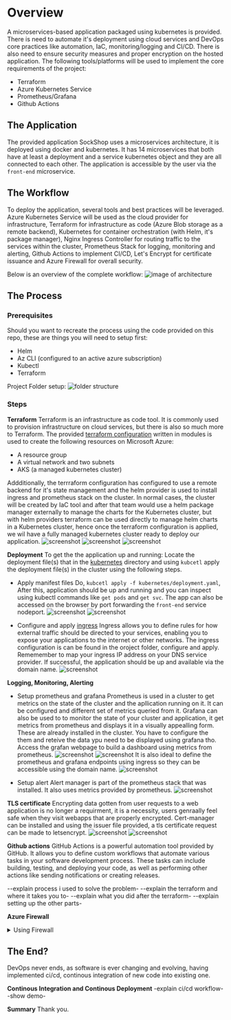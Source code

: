 # Overview
A microservices-based application packaged using kubernetes is provided. There is need to automate it's deployment using cloud services and DevOps core practices like automation, IaC, monitoring/logging and CI/CD. There is also need to ensure security measures and proper encryption on the hosted application. 
The following tools/platforms will be used to implement the core requirements of the project:
- Terraform
- Azure Kubernetes Service
- Prometheus/Grafana
- Github Actions

## The Application
The provided application SockShop uses a microservices architecture, it is deployed using docker and kubernetes. It has 14 microservices that both have at least a deployment and a service kubernetes object and they are all connected to each other. The application is accessible by the user via the `front-end` microservice.

## The Workflow
To deploy the application, several tools and best practices will be leveraged. Azure Kubernetes Service will be used as the cloud provider for infrastructure, Terraform for infrastructure as code (Azure Blob storage as a remote backend), Kubernetes for container orchestration (with Helm, it's package manager), Nginx Ingress Controller for routing traffic to the services within the cluster, Prometheus Stack for logging, monitoring and alerting, Github Actions to implement CI/CD, Let's Encrypt for certificate issuance and Azure Firewall for overall security.

Below is an overview of the complete workflow:
    ![image of architecture]()

## The Process
### Prerequisites
Should you want to recreate the process using the code provided on this repo, these are things you will need to setup first:
- Helm
- Az CLI (configured to an active azure subscription)
- Kubectl
- Terraform

Project Folder setup:
    ![folder structure]()

### Steps
__Terraform__
Terraform is an infrastructure as code tool. It is commonly used to provision infrastructure on cloud services, but there is also so much more to Terraform. The provided [terraform configuration](./terraform/main.tf) written in modules is used to create the following resources on Microsoft Azure:
- A resource group
- A virtual network and two subnets
- AKS (a managed kubernetes cluster)

Addditionally, the terrraform configuration has configured to use a remote backend for it's state management and the helm provider is used to install ingress and prometheus stack on the cluster. In normal cases, the cluster will be created by IaC tool and after that team would use a helm package manager externally to manage the charts for the Kubernetes cluster, but with helm providers terraform can be used directly to manage helm charts in a Kubernetes cluster, hence once the terraform configuration is applied, we wil have a fully managed kubernetes cluster ready to deploy our application.
    ![screenshot](./images/remote-backend-config.png)
    ![screenshot](./images/remote-backend.png)
    ![screenshot](./images/aks-cluster-ready-portal.png)

__Deployment__
To get the the application up and running:
Locate the deployment file(s) that in the [kubernetes](./kubernetes/) directory and using `kubcetl` apply the deployment file(s) in the cluster using the following steps.

- Apply manifest files
    Do, `kubcetl apply -f kubernetes/deployment.yaml`, 
    After this, application should be up and running and you can inspect using kubectl commands like `get pods` and `get svc`. The app can also be accessed on the browser by port forwarding the `front-end` service nodeport.
        ![screenshot](./images/all-services-up.png)
        ![screenshot](./images/app-using-portforwarding.png)
        

- Configure and apply [ingress](./kubernetes/ingress.yaml)
     Ingress allows you to define rules for how external traffic should be directed to your services, enabling you to expose your applications to the internet or other networks. The ingress configuration is can be found in the oroject folder, configure and apply. Rememember to map your ingress IP address on your DNS service provider. If successful, the application should be up and available via the domain name.
        ![screenshot](./images/app-using-domain-notls.png)

__Logging, Monitoring, Alerting__
- Setup prometheus and grafana
    Prometheus is used in a cluster to get metrics on the state of the cluster and the apllication running on it. It can be configured and different set of metrics queried from it. Grafana can also be used to to monitor the state of your cluster and application, it get metrics from prometheus and displays it in a visually appealling form.
    These are already installed in the cluster. You have to configure the them and reteive the data ypu need to be displayed using grafana tho. Access the grafan webpage to build a dashboard using metrics from prometheus.
        ![screenshot](./images/prom.png)
        ![screenshot](./images/grafana.png)
    It is also ideal to define the prometheus and grafana endpoints using ingress so they can be accessible using the domain name.
        ![screenshot](./images/ingress-describe.png)

- Setup alert
    Alert manager is part of the prometheus stack that was installed. It also uses metrics provided by prometheus.
        ![screenshot]()

__TLS certificate__
    Encrypting data gotten from user requests to a web application is no longer a requirment, it is a necessity, users genraally feel safe when they visit webapps that are properly encrypted. 
    Cert-manager can be installed and using the issuer file provided, a tls certificate request can be made to letsencrypt.
        ![screenshot](./images/certificate-issued.png)
        ![screenshot](./images/app-using-domain-yestls.png)


__Github actions__
GitHub Actions is a powerful automation tool provided by GitHub. It allows you to define custom workflows that automate various tasks in your software development process. These tasks can include building, testing, and deploying your code, as well as performing other actions like sending notifications or creating releases.

--explain process i used to solve the problem-
--explain the terraform and where it takes you to-
--explain what you did after the terraform-
--explain setting up the other parts-

__Azure Firewall__
<details>
  <summary>Using Firewall</summary>

  **This is the content inside the dropdown.**  
    Yes, you can use Azure Firewall with your AKS cluster to add an additional layer of security. Here's how you can do it:

    1. Create an Azure Firewall resource in your Azure subscription. You can do this through the Azure portal or by using Azure CLI or Azure PowerShell.

    2. Configure the Azure Firewall to allow outbound traffic from your AKS cluster. This will enable your cluster to communicate with external resources such as APIs, databases, or other services. You can define network rules and application rules to control the traffic flow.

    3. Configure the AKS cluster to use the Azure Firewall as its egress gateway. This can be done by modifying the network configuration of your AKS cluster. You will need to update the network profile and specify the Azure Firewall as the egress gateway.

    4. Update the network security group (NSG) rules for your AKS cluster. You will need to allow inbound traffic from the Azure Firewall to the AKS cluster nodes. This will ensure that the cluster can receive traffic from the Azure Firewall.

    5. Test the connectivity between your AKS cluster and external resources. You can deploy a sample application or use existing services to verify that the traffic is flowing through the Azure Firewall.

    By following these steps, you can integrate Azure Firewall with your AKS cluster and enhance the security of your microservices-based application.
</details>


## The End?
DevOps never ends, as software is ever changing and evolving, having implemented ci/cd, continous integration of new code into existing one.

__Continous Integration and Continous Deployment__
-explain ci/cd workflow-
-show demo-

__Summary__
Thank you.
